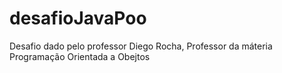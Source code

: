 # desafioJavaPoo
Desafio dado pelo professor Diego Rocha, Professor da máteria Programação Orientada a Obejtos
